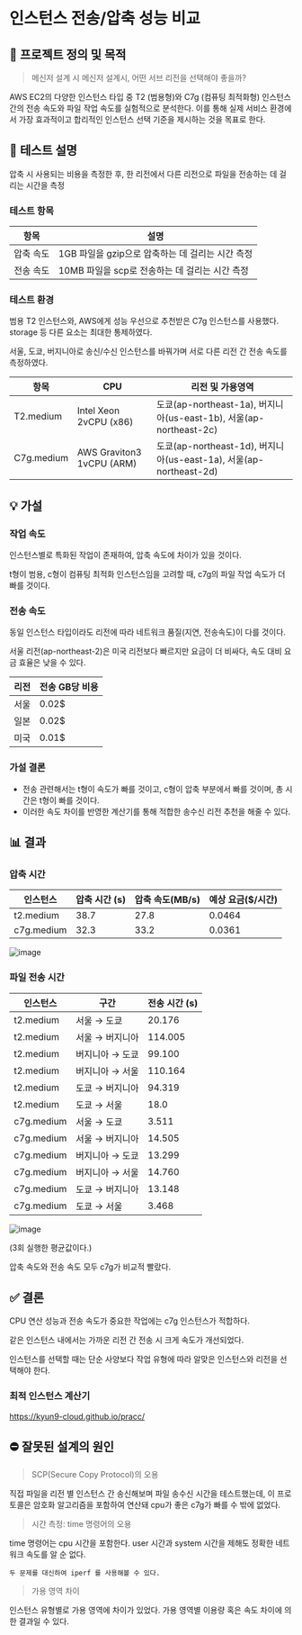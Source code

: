 # 인스턴스 전송/압축 성능 비교
## 📌 프로젝트 정의 및 목적

> 메신저 설계 시 메신저 설계시, 어떤 서브 리전을 선택해야 좋을까?

AWS EC2의 다양한 인스턴스 타입 중 T2 (범용형)와 C7g (컴퓨팅 최적화형) 인스턴스 간의 전송 속도와 파일 작업 속도를 실험적으로 분석한다. 이를 통해 실제 서비스 환경에서 가장 효과적이고 합리적인 인스턴스 선택 기준을 제시하는 것을 목표로 한다.


## 🧪 테스트 설명

압축 시 사용되는 비용을 측정한 후, 한 리전에서 다른 리전으로 파일을 전송하는 데 걸리는 시간을 측정

### 테스트 항목
|항목|설명|
|--|------|
|압축 속도|1GB 파일을 gzip으로 압축하는 데 걸리는 시간 측정|
|전송 속도|10MB 파일을 scp로 전송하는 데 걸리는 시간 측정|

### 테스트 환경

범용 T2 인스턴스와, AWS에게 성능 우선으로 추천받은 C7g 인스턴스를 사용했다. storage 등 다른 요소는 최대한 통제하였다.

서울, 도쿄, 버지니아로 송신/수신 인스턴스를 바꿔가며 서로 다른 리전 간 전송 속도를 측정하였다.

|항목|CPU|리전 및 가용영역|
|--|------|-|
|T2.medium | Intel Xeon 2vCPU (x86)|도쿄(ap-northeast-1a), 버지니아(us-east-1b), 서울(ap-northeast-2c)
|C7g.medium | AWS Graviton3 1vCPU (ARM)|도쿄(ap-northeast-1d), 버지니아(us-east-1a), 서울(ap-northeast-2d)

## 💡 가설
### 작업 속도
인스턴스별로 특화된 작업이 존재하여, 압축 속도에 차이가 있을 것이다.

t형이 범용, c형이 컴퓨팅 최적화 인스턴스임을 고려할 때, c7g의 파일 작업 속도가 더 빠를 것이다.

### 전송 속도

동일 인스턴스 타입이라도 리전에 따라 네트워크 품질(지연, 전송속도)이 다를 것이다.

서울 리전(ap-northeast-2)은 미국 리전보다 빠르지만 요금이 더 비싸다, 속도 대비 요금 효율은 낮을 수 있다.

|리전|전송 GB당 비용|
|-|-|
|서울|0.02$|
|일본|0.02$|
|미국|0.01$|

### 가설 결론

- 전송 관련해서는 t형이 속도가 빠를 것이고, c형이 압축 부분에서 빠를 것이며, 총 시간은 t형이 빠를 것이다.
- 이러한 속도 차이를 반영한 계산기를 통해 적합한 송수신 리전 추천을 해줄 수 있다.

## 📊 결과

### 압축 시간

|인스턴스|압축 시간 (s)|압축 속도(MB/s)|예상 요금($/시간)|
|-|-|-|-|
|t2.medium|38.7|27.8|0.0464|
|c7g.medium|32.3|33.2|0.0361|

![image](https://github.com/user-attachments/assets/ef027b34-b7a0-4a68-87c7-3ba6d2b3b017)




### 파일 전송 시간

| 인스턴스       | 구간        | 전송 시간 (s) |
| ---------- | --------- | --------- |
| t2.medium  | 서울 → 도쿄   | 20.176    |
| t2.medium  | 서울 → 버지니아 | 114.005   |
| t2.medium  | 버지니아 → 도쿄 | 99.100    |
| t2.medium  | 버지니아 → 서울 | 110.164   |
| t2.medium  | 도쿄 → 버지니아 | 94.319    |
| t2.medium  | 도쿄 → 서울   | 18.0      |
| c7g.medium | 서울 → 도쿄   | 3.511     |
| c7g.medium | 서울 → 버지니아 | 14.505    |
| c7g.medium | 버지니아 → 도쿄 | 13.299    |
| c7g.medium | 버지니아 → 서울 | 14.760    |
| c7g.medium | 도쿄 → 버지니아 | 13.148    |
| c7g.medium | 도쿄 → 서울   | 3.468     |

![image](https://github.com/user-attachments/assets/2c61a6f0-f781-4139-8244-082126ee11c3)


(3회 실행한 평균값이다.)

압축 속도와 전송 속도 모두 c7g가 비교적 빨랐다.


## ✅ 결론
CPU 연산 성능과 전송 속도가 중요한 작업에는 c7g 인스턴스가 적합하다.

같은 인스턴스 내에서는 가까운 리전 간 전송 시 크게 속도가 개선되었다.

인스턴스를 선택할 때는 단순 사양보다 작업 유형에 따라 알맞은 인스턴스와 리전을 선택해야 한다.

### 최적 인스턴스 계산기
https://kyun9-cloud.github.io/pracc/

## ⛔️ 잘못된 설계의 원인
> SCP(Secure Copy Protocol)의 오용

직접 파일을 리전 별 인스턴스 간 송신해보며 파일 송수신 시간을 테스트했는데, 이 프로토콜은 암호화 알고리즘을 포함하여 연산돼 cpu가 좋은 c7g가 빠를 수 밖에 없었다.

> 시간 측정: time 명령어의 오용

time 명령어는 cpu 시간을 포함한다. user 시간과 system 시간을 제해도 정확한 네트워크 속도를 알 순 없다.

`두 문제를 대신하여 iperf 를 사용해볼 수 있다.`

> 가용 영역 차이

인스턴스 유형별로 가용 영역에 차이가 있었다. 가용 영역별 이용량 혹은 속도 차이에 의한 결과일 수 있다.

